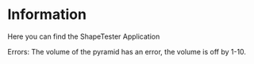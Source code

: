 # Information
Here you can find the ShapeTester Application

Errors: The volume of the pyramid has an error, the volume is off by 1-10.
